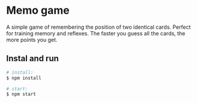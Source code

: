 # Memo game

A simple game of remembering the position of two identical cards. Perfect for training memory and reflexes. The faster you guess all the cards, the more points you get.

## Instal and run

```bash
# install:
$ npm install 

# start:
$ npm start
```
